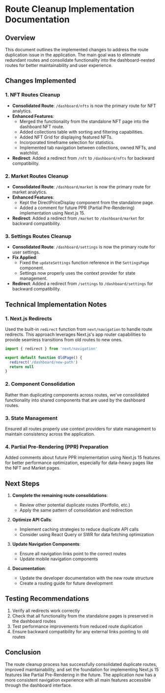 # Route Cleanup Implementation Documentation

## Overview
This document outlines the implemented changes to address the route duplication issue in the application. The main goal was to eliminate redundant routes and consolidate functionality into the dashboard-nested routes for better maintainability and user experience.

## Changes Implemented

### 1. NFT Routes Cleanup
- **Consolidated Route**: `/dashboard/nfts` is now the primary route for NFT analytics.
- **Enhanced Features**: 
  - Merged the functionality from the standalone NFT page into the dashboard NFT route.
  - Added collections table with sorting and filtering capabilities.
  - Added NFT Grid for displaying featured NFTs.
  - Incorporated timeframe selection for statistics.
  - Implemented tab navigation between collections, owned NFTs, and watchlist.
- **Redirect**: Added a redirect from `/nft` to `/dashboard/nfts` for backward compatibility.

### 2. Market Routes Cleanup
- **Consolidated Route**: `/dashboard/market` is now the primary route for market analytics.
- **Enhanced Features**:
  - Kept the DirectPriceDisplay component from the standalone page.
  - Added a comment for future PPR (Partial Pre-Rendering) implementation using Next.js 15.
- **Redirect**: Added a redirect from `/market` to `/dashboard/market` for backward compatibility.

### 3. Settings Routes Cleanup
- **Consolidated Route**: `/dashboard/settings` is now the primary route for user settings.
- **Fix Applied**: 
  - Fixed the `updateSettings` function reference in the `SettingsPage` component.
  - Settings now properly uses the context provider for state management.
- **Redirect**: Added a redirect from `/settings` to `/dashboard/settings` for backward compatibility.

## Technical Implementation Notes

### 1. Next.js Redirects
Used the built-in `redirect` function from `next/navigation` to handle route redirects. This approach leverages Next.js's app router capabilities to provide seamless transitions from old routes to new ones.

```javascript
import { redirect } from 'next/navigation'

export default function OldPage() {
  redirect('/dashboard/new-path')
  return null
}
```

### 2. Component Consolidation
Rather than duplicating components across routes, we've consolidated functionality into shared components that are used by the dashboard routes.

### 3. State Management
Ensured all routes properly use context providers for state management to maintain consistency across the application.

### 4. Partial Pre-Rendering (PPR) Preparation
Added comments about future PPR implementation using Next.js 15 features for better performance optimization, especially for data-heavy pages like the NFT and Market pages.

## Next Steps

1. **Complete the remaining route consolidations**:
   - Review other potential duplicate routes (Portfolio, etc.)
   - Apply the same pattern of consolidation and redirection

2. **Optimize API Calls**:
   - Implement caching strategies to reduce duplicate API calls
   - Consider using React Query or SWR for data fetching optimization

3. **Update Navigation Components**:
   - Ensure all navigation links point to the correct routes
   - Update mobile navigation components

4. **Documentation**:
   - Update the developer documentation with the new route structure
   - Create a routing guide for future development

## Testing Recommendations

1. Verify all redirects work correctly
2. Check that all functionality from the standalone pages is preserved in the dashboard routes
3. Test performance improvements from reduced route duplication
4. Ensure backward compatibility for any external links pointing to old routes

## Conclusion

The route cleanup process has successfully consolidated duplicate routes, improved maintainability, and set the foundation for implementing Next.js 15 features like Partial Pre-Rendering in the future. The application now has a more consistent navigation experience with all main features accessible through the dashboard interface. 